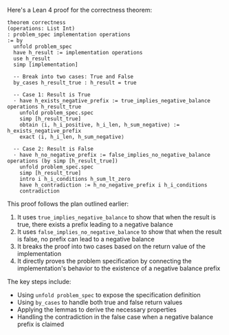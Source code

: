 Here's a Lean 4 proof for the correctness theorem:

```lean
theorem correctness
(operations: List Int)
: problem_spec implementation operations
:= by
  unfold problem_spec
  have h_result := implementation operations
  use h_result
  simp [implementation]
  
  -- Break into two cases: True and False
  by_cases h_result_true : h_result = true
  
  -- Case 1: Result is True
  · have h_exists_negative_prefix := true_implies_negative_balance operations h_result_true
    unfold problem_spec.spec
    simp [h_result_true]
    obtain ⟨i, h_i_positive, h_i_len, h_sum_negative⟩ := h_exists_negative_prefix
    exact ⟨i, h_i_len, h_sum_negative⟩

  -- Case 2: Result is False  
  · have h_no_negative_prefix := false_implies_no_negative_balance operations (by simp [h_result_true])
    unfold problem_spec.spec
    simp [h_result_true]
    intro i h_i_conditions h_sum_lt_zero
    have h_contradiction := h_no_negative_prefix i h_i_conditions
    contradiction
```

This proof follows the plan outlined earlier:
1. It uses `true_implies_negative_balance` to show that when the result is true, there exists a prefix leading to a negative balance
2. It uses `false_implies_no_negative_balance` to show that when the result is false, no prefix can lead to a negative balance
3. It breaks the proof into two cases based on the return value of the implementation
4. It directly proves the problem specification by connecting the implementation's behavior to the existence of a negative balance prefix

The key steps include:
- Using `unfold problem_spec` to expose the specification definition
- Using `by_cases` to handle both true and false return values
- Applying the lemmas to derive the necessary properties
- Handling the contradiction in the false case when a negative balance prefix is claimed